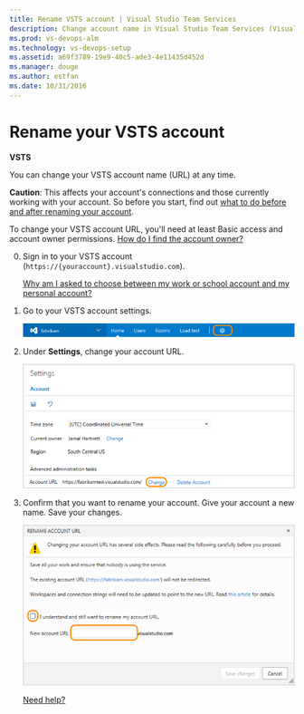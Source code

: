 ```yaml
---
title: Rename VSTS account | Visual Studio Team Services
description: Change account name in Visual Studio Team Services (Visual Studio Online, VSO, VSTS)
ms.prod: vs-devops-alm
ms.technology: vs-devops-setup
ms.assetid: a69f3789-19e9-40c5-ade3-4e11435d452d
ms.manager: douge
ms.author: estfan
ms.date: 10/31/2016
---
```


# Rename your VSTS account

**VSTS**

You can change your VSTS account name (URL) at any time.

**Caution**: This affects your account's connections 
and those currently working with your account. 
So before you start, find out 
[what to do before and after renaming your account](https://support.microsoft.com/kb/2793597).

To change your VSTS account URL, 
you'll need at least Basic access and account owner permissions. 
[How do I find the account owner?](faq-delete-restore-vsts-account.md#find-owner)

0.  Sign in to your VSTS account (```https://{youraccount}.visualstudio.com```).

	[Why am I asked to choose between my work or school account and my personal account?](faq-create-account.md#ChooseOrgAcctMSAcct)

0.  Go to your VSTS account settings.

    ![Go to account settings](../_shared/_img/account-settings-new-ui.png)

0.	Under **Settings**, change your account URL.

    ![Change your account name](_img/rename-vso-account/vsorenameaccount.png)

0.  Confirm that you want to rename your account. 
Give your account a new name. Save your changes.

    ![Confirm renaming your account, provide new account name](_img/rename-vso-account/vsoconfirmaccountrename.png)

	[Need help?](faq-create-account.md#get-support)
